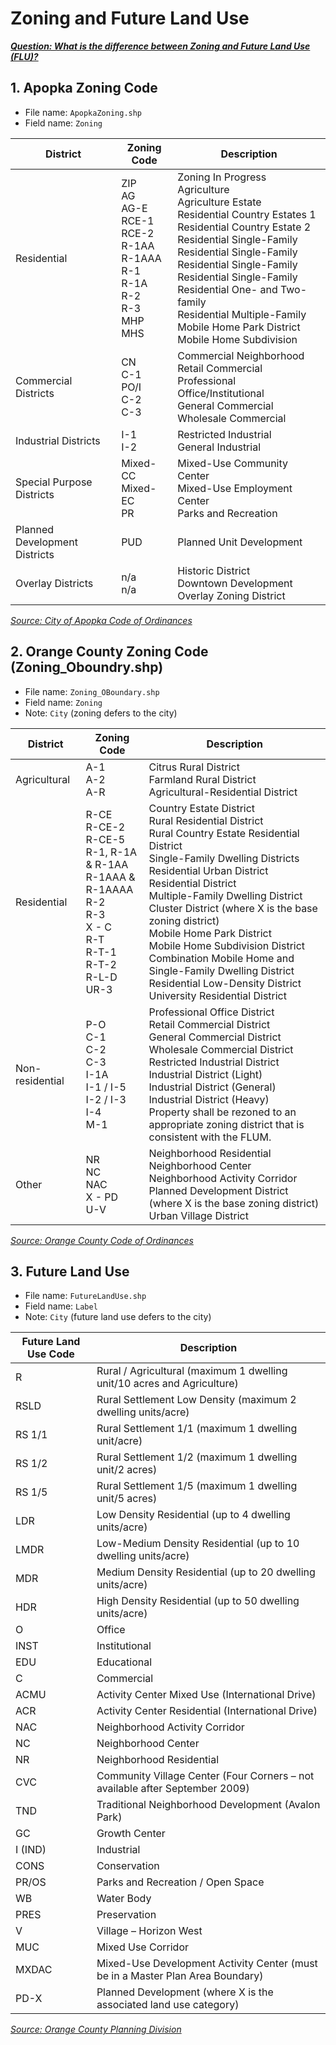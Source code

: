 # Zoning and Future Land Use

**_[Question: What is the difference between Zoning and Future Land Use (FLU)?](Q1_zoning_flu.md)_**

## 1. Apopka Zoning Code

- File name: ```ApopkaZoning.shp```
- Field name: ```Zoning```

| District                            | Zoning Code | Description                                  |
|-------------------------------------|-------------|----------------------------------------------|
| Residential                   | ZIP <br> AG <br> AG-E <br> RCE-1 <br> RCE-2 <br> R-1AA <br> R-1AAA <br> R-1 <br> R-1A  <br> R-2 <br> R-3 <br> MHP <br> MHS | Zoning In Progress <br> Agriculture <br> Agriculture Estate <br> Residential Country Estates 1 <br> Residential Country Estate 2 <br> Residential Single-Family <br> Residential Single-Family <br> Residential Single-Family <br> Residential Single-Family <br> Residential One- and Two-family <br> Residential Multiple-Family <br> Mobile Home Park District <br> Mobile Home Subdivision |
| Commercial Districts          | CN <br> C-1 <br> PO/I <br> C-2 <br> C-3 | Commercial Neighborhood <br> Retail Commercial <br> Professional Office/Institutional <br> General Commercial <br> Wholesale Commercial |
| Industrial Districts          | I-1 <br> I-2       | Restricted Industrial <br> General Industrial |
| Special Purpose Districts     | Mixed-CC <br> Mixed-EC <br> PR  | Mixed-Use Community Center <br> Mixed-Use Employment Center <br> Parks and Recreation |
| Planned Development Districts | PUD         | Planned Unit Development                     |
| Overlay Districts             | n/a <br> n/a | Historic District <br> Downtown Development Overlay Zoning District |

_[Source: City of Apopka Code of Ordinances](https://library.municode.com/fl/apopka/codes/code_of_ordinances?nodeId=PTIIILADECO_ART1GEPR_S1.8TRPR_1.8.1TRNEZODI)_

## 2. Orange County Zoning Code (Zoning_Oboundry.shp)

- File name: ```Zoning_OBoundary.shp```
- Field name: ```Zoning```
- Note: ```City``` (zoning defers to the city)

| District               | Zoning Code | Description                         |
|------------------------|-------------|-------------------------------------|
| Agricultural           | A-1 <br> A-2 <br> A-R | Citrus Rural District <br> Farmland Rural District <br> Agricultural-Residential District |
| Residential            | R-CE <br> R-CE-2 <br> R-CE-5 <br> R-1, R-1A & R-1AA <br> R-1AAA & R-1AAAA <br> R-2 <br> R-3 <br> X - C <br> R-T <br> R-T-1 <br> R-T-2 <br> R-L-D <br> UR-3 | Country Estate District  <br> Rural Residential District  <br> Rural Country Estate Residential District  <br> Single-Family Dwelling Districts  <br> Residential Urban District<br> Residential District<br> Multiple-Family Dwelling District<br> Cluster District (where X is the base zoning district) <br> Mobile Home Park District  <br> Mobile Home Subdivision District  <br> Combination Mobile Home and  Single-Family Dwelling District  <br> Residential Low-Density District<br> University Residential District |
| Non-residential        | P-O <br> C-1 <br> C-2 <br> C-3 <br> I-1A <br> I-1 / I-5 <br> I-2 / I-3 <br> I-4 <br> M-1 | Professional Office District <br> Retail Commercial District <br> General Commercial District <br> Wholesale Commercial District <br> Restricted Industrial District <br> Industrial District (Light) <br> Industrial District (General) <br> Industrial District (Heavy) <br> Property shall be rezoned to an appropriate zoning district that is consistent with the FLUM. |
| Other                  | NR <br> NC <br> NAC <br> X - PD <br> U-V | Neighborhood Residential <br> Neighborhood Center <br> Neighborhood Activity Corridor <br> Planned Development District (where X is the base zoning district) <br> Urban Village District |

_[Source: Orange County Code of Ordinances](https://library.municode.com/fl/orange_county/codes/code_of_ordinances?nodeId=PTIIORCOCO_CH38ZO_ARTIVZODIESZOMA)_

## 3. Future Land Use

- File name: ```FutureLandUse.shp```
- Field name: ```Label```
- Note: ```City``` (future land use defers to the city)

| Future Land Use Code | Description                                                                    |
|----------------------|--------------------------------------------------------------------------------|
| R                    | Rural / Agricultural (maximum 1 dwelling unit/10 acres and Agriculture)        |
| RSLD                 | Rural Settlement Low Density (maximum 2 dwelling units/acre)                   |
| RS 1/1               | Rural Settlement 1/1 (maximum 1 dwelling unit/acre)                            |
| RS 1/2               | Rural Settlement 1/2 (maximum 1 dwelling unit/2 acres)                         |
| RS 1/5               | Rural Settlement 1/5 (maximum 1 dwelling unit/5 acres)                         |
| LDR                  | Low Density Residential (up to 4 dwelling units/acre)                          |
| LMDR                 | Low-Medium Density Residential (up to 10 dwelling units/acre)                  |
| MDR                  | Medium Density Residential (up to 20 dwelling units/acre)                      |
| HDR                  | High Density Residential (up to 50 dwelling units/acre)                        |
| O                    | Office                                                                         |
| INST                 | Institutional                                                                  |
| EDU                  | Educational                                                                    |
| C                    | Commercial                                                                     |
| ACMU                 | Activity Center Mixed Use (International Drive)                                |
| ACR                  | Activity Center Residential (International Drive)                              |
| NAC                  | Neighborhood Activity Corridor                                                 |
| NC                   | Neighborhood Center                                                            |
| NR                   | Neighborhood Residential                                                       |
| CVC                  | Community Village Center (Four Corners – not available after September 2009)   |
| TND                  | Traditional Neighborhood Development (Avalon Park)                             |
| GC                   | Growth Center                                                                  |
| I (IND)              | Industrial                                                                     |
| CONS                 | Conservation                                                                   |
| PR/OS                | Parks and Recreation / Open Space                                              |
| WB                   |  Water Body                                                                    |
| PRES                 | Preservation                                                                   |
| V                    | Village – Horizon West                                                         |
| MUC                  | Mixed Use Corridor                                                             |
| MXDAC                | Mixed-Use Development Activity Center (must be in a Master Plan Area Boundary) |
| PD-X                 | Planned Development (where X is the associated land use category)              |

_[Source: Orange County Planning Division](https://www.orangecountyfl.net/PlanningDevelopment/ComprehensivePlanning.aspx#.X87_PGhKj-g)_
